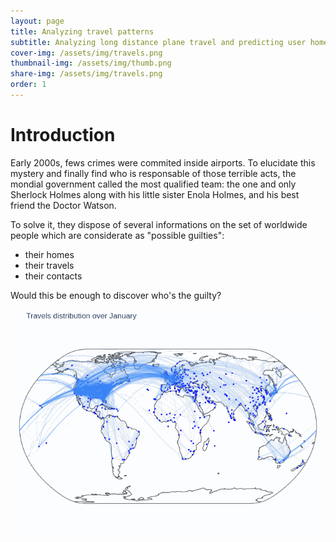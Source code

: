 ```yaml
---
layout: page
title: Analyzing travel patterns
subtitle: Analyzing long distance plane travel and predicting user home area based on their long distance travels
cover-img: /assets/img/travels.png
thumbnail-img: /assets/img/thumb.png
share-img: /assets/img/travels.png
order: 1
---
```


# Introduction
Early 2000s, fews crimes were commited inside airports. To elucidate this mystery and finally find who is responsable of those terrible acts, the mondial government called the most qualified team: the one and only Sherlock Holmes along with his little sister Enola Holmes, and his best friend the Doctor Watson.

To solve it, they dispose of several informations on the set of worldwide people which are considerate as "possible guilties": 
  - their homes
  - their travels
  - their contacts 

Would this be enough to discover who's the guilty?

![Alt Text](assets/img/animated.gif)



